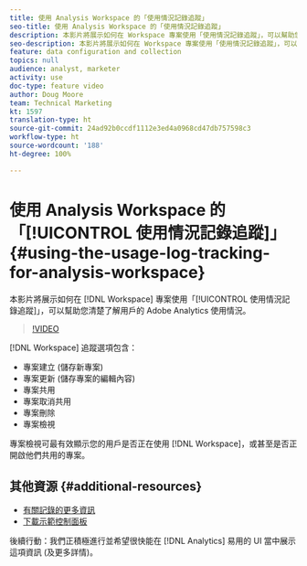 ```yaml
---
title: 使用 Analysis Workspace 的「使用情況記錄追蹤」
seo-title: 使用 Analysis Workspace 的「使用情況記錄追蹤」
description: 本影片將展示如何在 Workspace 專案使用「使用情況記錄追蹤」，可以幫助您清楚了解用戶的 Adobe Analytics 使用情況。
seo-description: 本影片將展示如何在 Workspace 專案使用「使用情況記錄追蹤」，可以幫助您清楚了解用戶的 Adobe Analytics 使用情況。
feature: data configuration and collection
topics: null
audience: analyst, marketer
activity: use
doc-type: feature video
author: Doug Moore
team: Technical Marketing
kt: 1597
translation-type: ht
source-git-commit: 24ad92b0ccdf1112e3ed4a0968cd47db757598c3
workflow-type: ht
source-wordcount: '188'
ht-degree: 100%

---
```



# 使用 Analysis Workspace 的「[!UICONTROL 使用情況記錄追蹤]」{#using-the-usage-log-tracking-for-analysis-workspace}

本影片將展示如何在 [!DNL Workspace] 專案使用「[!UICONTROL 使用情況記錄追蹤]」，可以幫助您清楚了解用戶的 Adobe Analytics 使用情況。

>[!VIDEO](https://video.tv.adobe.com/v/22922/?quality=12)

[!DNL Workspace] 追蹤選項包含：

* 專案建立 (儲存新專案)
* 專案更新 (儲存專案的編輯內容)
* 專案共用
* 專案取消共用
* 專案刪除
* 專案檢視

專案檢視可最有效顯示您的用戶是否正在使用 [!DNL Workspace]，或甚至是否正開啟他們共用的專案。

## 其他資源 {#additional-resources}

* [有關記錄的更多資訊](https://marketing.adobe.com/resources/help/zh-TW/reference/logs.html)
* [下載示範控制面板](https://adobe.ly/2ygP5ws)

後續行動：我們正積極進行並希望很快能在 [!DNL Analytics] 易用的 UI 當中展示這項資訊 (及更多詳情)。
